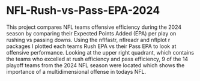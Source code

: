 # NFL-Rush-vs-Pass-EPA-2024
This project compares NFL teams offensive efficiency during the 2024 season by comparing their Expected Points Added (EPA) per play on rushing vs passing downs. Using the nflfastr, nflreadr and nflplot r packages I plotted each teams Rush EPA vs their Pass EPA to look at offensive performance. Looking at the upper right quadrant, which contains the teams who excelled at rush efficiency and pass efficiency, 9 of the 14 playoff teams from the 2024 NFL season were located which shows the importance of a multidimensional offense in todays NFL.   
